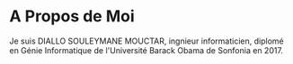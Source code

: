 # A Propos de Moi
Je suis DIALLO SOULEYMANE MOUCTAR, ingnieur informaticien, diplomé en Génie Informatique de l'Université Barack Obama de Sonfonia en 2017.
